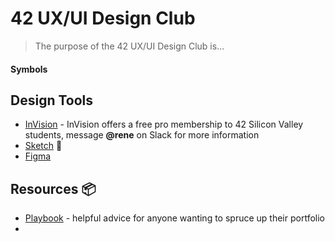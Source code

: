 # 42 UX/UI Design Club

> The purpose of the 42 UX/UI Design Club is...

#### Symbols

## Design Tools

- [InVision](https://invisionapp.com) - InVision offers a free pro membership to 42 Silicon Valley students, message **@rene** on Slack for more information
- [Sketch](https://www.sketch.com/) :money_with_wings:
- [Figma](http://figma.com)

## Resources :package:

- [Playbook](https://askplaybook.com/) -  helpful advice for anyone wanting to spruce up their portfolio
- 
